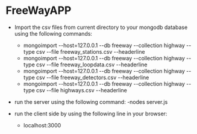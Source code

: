 # FreeWayAPP

* Import the csv files from current directory to your mongodb database using the following commands:
    - mongoimport --host=127.0.0.1 --db freeway --collection highway --type csv --file freeway_stations.csv --headerline
    - mongoimport --host=127.0.0.1 --db freeway --collection highway --type csv --file freeway_loopdata.csv --headerline
    - mongoimport --host=127.0.0.1 --db freeway --collection highway --type csv --file freeway_detectors.csv --headerline
    - mongoimport --host=127.0.0.1 --db freeway --collection highway --type csv --file highways.csv --headerline

* run the server using the following command:
    -nodes server.js

* run the client side by using the following line in your browser:
    - localhost:3000